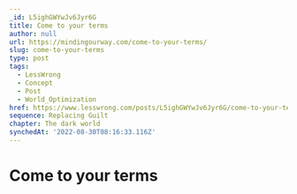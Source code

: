 ```yaml
---
_id: L5ighGWYwJv6Jyr6G
title: Come to your terms
author: null
url: https://mindingourway.com/come-to-your-terms/
slug: come-to-your-terms
type: post
tags:
  - LessWrong
  - Concept
  - Post
  - World_Optimization
href: https://www.lesswrong.com/posts/L5ighGWYwJv6Jyr6G/come-to-your-terms
sequence: Replacing Guilt
chapter: The dark world
synchedAt: '2022-08-30T08:16:33.116Z'
---
```

# Come to your terms

